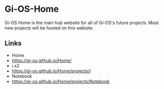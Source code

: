 # Gi-OS-Home

Gi-OS Home is the main hub website for all of Gi-OS's future projects.  Most new projects will be hosted on this website.
## Links
- Home 
 -  https://gi-os.github.io/Home/
- i.s2
 - https://gi-os.github.io/Home/projects/I
- Notebook
 - https://gi-os.github.io/Home/projects/Notebook
